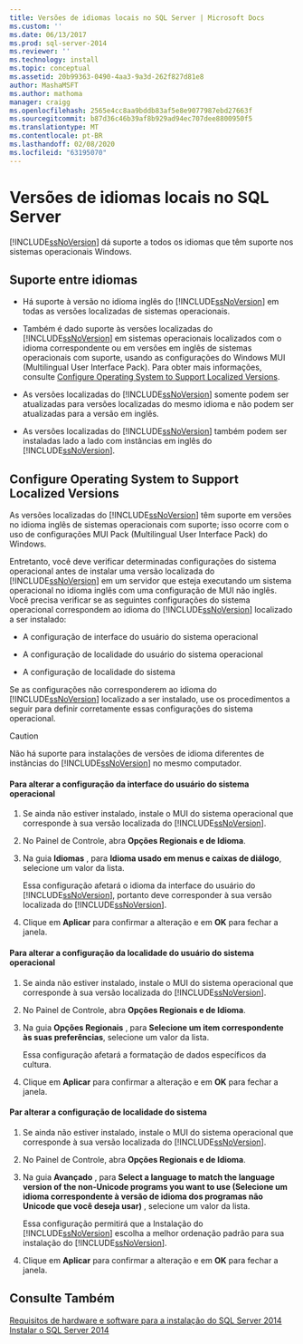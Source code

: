 ```yaml
---
title: Versões de idiomas locais no SQL Server | Microsoft Docs
ms.custom: ''
ms.date: 06/13/2017
ms.prod: sql-server-2014
ms.reviewer: ''
ms.technology: install
ms.topic: conceptual
ms.assetid: 20b99363-0490-4aa3-9a3d-262f827d81e8
author: MashaMSFT
ms.author: mathoma
manager: craigg
ms.openlocfilehash: 2565e4cc8aa9bddb83af5e8e9077987ebd27663f
ms.sourcegitcommit: b87d36c46b39af8b929ad94ec707dee8800950f5
ms.translationtype: MT
ms.contentlocale: pt-BR
ms.lasthandoff: 02/08/2020
ms.locfileid: "63195070"
---
```

# <a name="local-language-versions-in-sql-server"></a>Versões de idiomas locais no SQL Server
  [!INCLUDE[ssNoVersion](../../includes/ssnoversion-md.md)] dá suporte a todos os idiomas que têm suporte nos sistemas operacionais Windows.  
  
## <a name="cross-language-support"></a>Suporte entre idiomas  
  
-   Há suporte à versão no idioma inglês do [!INCLUDE[ssNoVersion](../../includes/ssnoversion-md.md)] em todas as versões localizadas de sistemas operacionais.  
  
-   Também é dado suporte às versões localizadas do [!INCLUDE[ssNoVersion](../../includes/ssnoversion-md.md)] em sistemas operacionais localizados com o idioma correspondente ou em versões em inglês de sistemas operacionais com suporte, usando as configurações do Windows MUI (Multilingual User Interface Pack). Para obter mais informações, consulte [Configure Operating System to Support Localized Versions](../../../2014/sql-server/install/local-language-versions-in-sql-server.md#BK_ConfigureOS).  
  
-   As versões localizadas do [!INCLUDE[ssNoVersion](../../includes/ssnoversion-md.md)] somente podem ser atualizadas para versões localizadas do mesmo idioma e não podem ser atualizadas para a versão em inglês.  
  
-   As versões localizadas do [!INCLUDE[ssNoVersion](../../includes/ssnoversion-md.md)] também podem ser instaladas lado a lado com instâncias em inglês do [!INCLUDE[ssNoVersion](../../includes/ssnoversion-md.md)].  
  
##  <a name="BK_ConfigureOS"></a> Configure Operating System to Support Localized Versions  
 As versões localizadas do [!INCLUDE[ssNoVersion](../../includes/ssnoversion-md.md)] têm suporte em versões no idioma inglês de sistemas operacionais com suporte; isso ocorre com o uso de configurações MUI Pack (Multilingual User Interface Pack) do Windows.  
  
 Entretanto, você deve verificar determinadas configurações do sistema operacional antes de instalar uma versão localizada do [!INCLUDE[ssNoVersion](../../includes/ssnoversion-md.md)] em um servidor que esteja executando um sistema operacional no idioma inglês com uma configuração de MUI não inglês. Você precisa verificar se as seguintes configurações do sistema operacional correspondem ao idioma do [!INCLUDE[ssNoVersion](../../includes/ssnoversion-md.md)] localizado a ser instalado:  
  
-   A configuração de interface do usuário do sistema operacional  
  
-   A configuração de localidade do usuário do sistema operacional  
  
-   A configuração de localidade do sistema  
  
 Se as configurações não corresponderem ao idioma do [!INCLUDE[ssNoVersion](../../includes/ssnoversion-md.md)] localizado a ser instalado, use os procedimentos a seguir para definir corretamente essas configurações do sistema operacional.  
  
> [!CAUTION]  
>  Não há suporte para instalações de versões de idioma diferentes de instâncias do [!INCLUDE[ssNoVersion](../../includes/ssnoversion-md.md)] no mesmo computador.  
  
#### <a name="to-change-the-operating-system-user-interface-setting"></a>Para alterar a configuração da interface do usuário do sistema operacional  
  
1.  Se ainda não estiver instalado, instale o MUI do sistema operacional que corresponde à sua versão localizada do [!INCLUDE[ssNoVersion](../../includes/ssnoversion-md.md)].  
  
2.  No Painel de Controle, abra **Opções Regionais e de Idioma**.  
  
3.  Na guia **Idiomas** , para **Idioma usado em menus e caixas de diálogo**, selecione um valor da lista.  
  
     Essa configuração afetará o idioma da interface do usuário do [!INCLUDE[ssNoVersion](../../includes/ssnoversion-md.md)], portanto deve corresponder à sua versão localizada do [!INCLUDE[ssNoVersion](../../includes/ssnoversion-md.md)].  
  
4.  Clique em **Aplicar** para confirmar a alteração e em **OK** para fechar a janela.  
  
#### <a name="to-change-the-operating-system-user-locale-setting"></a>Para alterar a configuração da localidade do usuário do sistema operacional  
  
1.  Se ainda não estiver instalado, instale o MUI do sistema operacional que corresponde à sua versão localizada do [!INCLUDE[ssNoVersion](../../includes/ssnoversion-md.md)].  
  
2.  No Painel de Controle, abra **Opções Regionais e de Idioma**.  
  
3.  Na guia **Opções Regionais** , para **Selecione um item correspondente às suas preferências**, selecione um valor da lista.  
  
     Essa configuração afetará a formatação de dados específicos da cultura.  
  
4.  Clique em **Aplicar** para confirmar a alteração e em **OK** para fechar a janela.  
  
#### <a name="to-change-the-system-locale-setting"></a>Par alterar a configuração de localidade do sistema  
  
1.  Se ainda não estiver instalado, instale o MUI do sistema operacional que corresponde à sua versão localizada do [!INCLUDE[ssNoVersion](../../includes/ssnoversion-md.md)].  
  
2.  No Painel de Controle, abra **Opções Regionais e de Idioma**.  
  
3.  Na guia **Avançado** , para **Select a language to match the language version of the non-Unicode programs you want to use (Selecione um idioma correspondente à versão de idioma dos programas não Unicode que você deseja usar)** , selecione um valor da lista.  
  
     Essa configuração permitirá que a Instalação do [!INCLUDE[ssNoVersion](../../includes/ssnoversion-md.md)] escolha a melhor ordenação padrão para sua instalação do [!INCLUDE[ssNoVersion](../../includes/ssnoversion-md.md)].  
  
4.  Clique em **Aplicar** para confirmar a alteração e em **OK** para fechar a janela.  
  
## <a name="see-also"></a>Consulte Também  
 [Requisitos de hardware e software para a instalação do SQL Server 2014](hardware-and-software-requirements-for-installing-sql-server.md)   
 [Instalar o SQL Server 2014](../../database-engine/install-windows/install-sql-server.md)  
  
  
